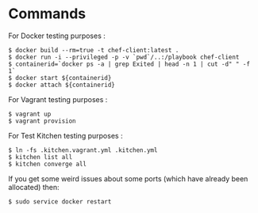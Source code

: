 Commands
===========================================

For Docker testing purposes :

	$ docker build --rm=true -t chef-client:latest .
	$ docker run -i --privileged -p -v `pwd`/..:/playbook chef-client
	$ containerid=`docker ps -a | grep Exited | head -n 1 | cut -d" " -f 1`
	$ docker start ${containerid}
	$ docker attach ${containerid}

For Vagrant testing purposes :

	$ vagrant up
	$ vagrant provision

For Test Kitchen testing purposes :

	$ ln -fs .kitchen.vagrant.yml .kitchen.yml
	$ kitchen list all
	$ kitchen converge all

If you get some weird issues about some ports (which have already been allocated) then:

	$ sudo service docker restart
